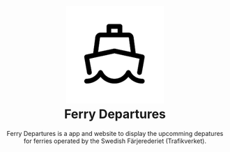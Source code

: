 <h1 align="center">
  <img src="https://raw.githubusercontent.com/FerryDepartures/FerryDepartures_docs/master/logo/icon.svg" width="224px"/><br/>
  Ferry Departures
</h1>
<p align="center">Ferry Departures is a app and website to display the upcomming depatures for ferries operated by the Swedish Färjerederiet (Trafikverket).</p>
